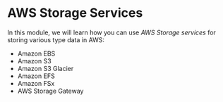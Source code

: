 # AWS Storage Services

In this module, we will learn how you can use *AWS Storage services* for storing various type data in AWS:
- Amazon EBS
- Amazon S3
- Amazon S3 Glacier
- Amazon EFS
- Amazon FSx
- AWS Storage Gateway
